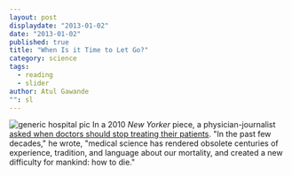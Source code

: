```yaml
---
layout: post
displaydate: "2013-01-02"
date: "2013-01-02"
published: true
title: "When Is it Time to Let Go?"
category: science
tags: 
  - reading
  - slider
author: Atul Gawande
"": sl
---
```


![generic hospital pic](http://upload.wikimedia.org/wikipedia/commons/thumb/5/57/Hospital_room_ubt.jpeg/320px-Hospital_room_ubt.jpeg)
In a 2010 _New Yorker_ piece, a physician-journalist <a href="http://www.newyorker.com/reporting/2010/08/02/100802fa_fact_gawande?currentPage=all" target="_blank">asked when doctors should stop treating their patients</a>. 
"In the past few decades," he wrote, "medical science has rendered obsolete centuries of experience, tradition, and language about our mortality, and created a new difficulty for mankind: how to die."